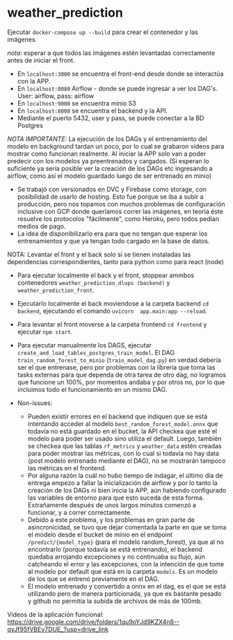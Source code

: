# weather_prediction
Ejecutar `docker-compose up --build` para crear el contenedor y las imágenes.

*nota:* esperar a que todos las imágenes estén levantadas correctamente antes de iniciar el front. 

 - En `localhost:3000` se encuentra el front-end desde donde se interactúa con la APP.
 - En `localhost:8080` Airflow - donde se puede ingresar a ver los DAG's. User: airflow, pass: airflow 
 - En `localhost:9000` se encuentra minio S3
 - En `localhost:8000` se encuentra el backend y la API.
 - Mediante el puerto 5432, user y pass, se puede conectar a la BD Postgres

*NOTA IMPORTANTE:* La ejecución de los DAGs y el entrenamiento del modelo en background tardan un poco, por lo cual se grabaron videos para mostrar como funcionan realmente. Al iniciar la APP solo van a poder predecir con los modelos ya preentrenados y cargados. (Si esperan lo suficiente ya sería posible ver la creación de los DAGs etc ingresando a airflow, como así el modelo guardado luego de ser entrenado en minio)

- Se trabajó con versionados en DVC y Firebase como storage, con posibilidad de usarlo de hosting. Esto fue porque se iba a subir a producción, pero nos topamos con muchos problemas de configuración inclusive con GCP donde queríamos correr las imágenes, en teoría éste resuelve los protocolos "fácilmente", como Heroku, pero todos pedían medios de pago. 
- La idea de disponibilizarlo era para que no tengan que esperar los entrenamientos y que ya tengan todo cargado en la base de datos.

NOTA: Levantar el front y el back solo si se tienen instaladas las dependencias correspondientes, tanto para python como para react (node)

- Para ejecutar localmente el back y el front, stoppear ammbos contenedores `weather_prediction_dlops (backend)` y `weather_prediction_front`. 
- Ejecutarlo localmente el back moviendose a la carpeta backend `cd backend`, ejecutando el comando `uvicorn  app.main:app --reload`. 
- Para levantar el front moverse a la carpeta frontend `cd frontend` y ejecutar `npm start`.
- Para ejecutar manualmente los DAGS, ejecutar `create_and_load_tables_postgres_train_model`. El DAG `train_random_forest_to_minio` (`train_model_dag.py`) en verdad debería ser el que entrenase, pero por problemas con la libreria que toma las tasks externas para que dependa de otra tarea de otro dag, no logramos que funcione un 100%, por momentos andaba y por otros no, por lo que incluimos todo el funcionamiento en un mismo DAG. 

- Non-issues: 
    - Pueden existir errores en el backend que indiquen que se está intentando acceder al modelo `best_random_forest_model.onnx` que todavía no está guardado en el bucket, la API checkea que esté el modelo para poder ser usado sino utiliza el default. Luego, también se checkea que las tablas `rf_metrics` y `weather_data` estén creadas para poder mostrar las métricas, con lo cual si todavía no hay data (post modelo entrenado mediante el DAG), no se mostrarán tampoco las métricas en el frontend. 
    - Por alguna razón la cuál no hubo tiempo de indagar, el último día de entrega empezo a fallar la inicialización de airflow y por lo tanto la creación de los DAGs ni bien inicia la APP, aún habiendo configurado las variables de entorno para que esto suceda de esta forma. Extrañamente después de unos largos minutos comenzó a funcionar, y a correr correctamente. 
    - Debido a este problema, y los problemas en gran parte de asincronicidad, se tuvo que dejar comentada la parte en que se toma el modelo desde el bucket de minio en el endpoint `/predict/{model_type}` (para el modelo random_forest), ya que al no encontrarlo (porque todavía se está entrenando), el backend quedaba arrojando excepciones y no continuaba su flujo, aún catcheando el error y las excepciones, con la intención de que tome al modelo por default que está en la carpeta `models`. Es un modelo de los que se entrenó previamente en el DAG. 
    - El modelo entrenado y convertido a onnx en el dag, es el que se está utilizando pero de manera particionada, ya que es bastante pesado y github no permitía la subida de archivos de más de 100mb. 

Videos de la aplicación funcional: 
https://drive.google.com/drive/folders/1qu9oYJd9KZX4n8--qyJf95fVBEv7DUE_?usp=drive_link 
